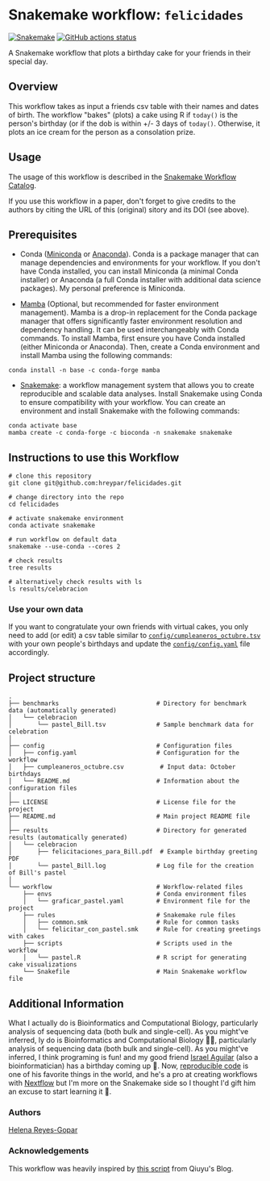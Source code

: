 # Snakemake workflow: `felicidades`

[![Snakemake](https://img.shields.io/badge/snakemake-≥6.3.0-brightgreen.svg)](https://snakemake.github.io)
[![GitHub actions status](https://github.com/<owner>/<repo>/workflows/Tests/badge.svg?branch=main)](https://github.com/<owner>/<repo>/actions?query=branch%3Amain+workflow%3ATests)


A Snakemake workflow that plots a birthday cake for your friends in their special day.

## Overview

This workflow takes as input a friends csv table with their names and dates of birth. The workflow "bakes" (plots) a cake using R if `today()` is the person's birthday (or if the dob is within +/- 3 days of `today()`. Otherwise, it plots an ice cream for the person as a consolation prize. 


## Usage

The usage of this workflow is described in the [Snakemake Workflow Catalog](https://snakemake.github.io/snakemake-workflow-catalog/?usage=<owner>%2F<repo>).

If you use this workflow in a paper, don't forget to give credits to the authors by citing the URL of this (original) <repo>sitory and its DOI (see above).

## Prerequisites

- Conda ([Miniconda](https://docs.conda.io/projects/miniconda/en/latest/) or [Anaconda](https://www.anaconda.com/download)). Conda is a package manager that can manage dependencies and environments for your workflow. If you don't have Conda installed, you can install Miniconda (a minimal Conda installer) or Anaconda (a full Conda installer with additional data science packages). My personal preference is Miniconda.

- [Mamba]( https://github.com/mamba-org/mamba) (Optional, but recommended for faster environment management). Mamba is a drop-in replacement for the Conda package manager that offers significantly faster environment resolution and dependency handling. It can be used interchangeably with Conda commands. To install Mamba, first ensure you have Conda installed (either Miniconda or Anaconda). Then, create a Conda environment and install Mamba using the following commands:

```
conda install -n base -c conda-forge mamba
```

- [Snakemake](https://snakemake.readthedocs.io/en/stable/getting_started/installation.html): a workflow management system that allows you to create reproducible and scalable data analyses. Install Snakemake using Conda to ensure compatibility with your workflow. You can create an environment and install Snakemake with the following commands:

```
conda activate base
mamba create -c conda-forge -c bioconda -n snakemake snakemake
```

## Instructions to use this Workflow

```
# clone this repository 
git clone git@github.com:hreypar/felicidades.git

# change directory into the repo
cd felicidades

# activate snakemake environment
conda activate snakemake

# run workflow on default data 
snakemake --use-conda --cores 2 

# check results
tree results 

# alternatively check results with ls
ls results/celebracion

```

### Use your own data

If you want to congratulate your own friends with virtual cakes, you only need to add (or edit) a csv table similar to [`config/cumpleaneros_octubre.tsv`](https://github.com/hreypar/felicidades/blob/main/config/cumpleaneros_octubre.csv) with your own people's birthdays and update the [`config/config.yaml`](https://github.com/hreypar/felicidades/blob/main/config/config.yaml) file accordingly.


## Project structure

```
.
├── benchmarks                           # Directory for benchmark data (automatically generated)
│   └── celebracion
│       └── pastel_Bill.tsv              # Sample benchmark data for celebration
│
├── config                               # Configuration files
│   ├── config.yaml                      # Configuration for the workflow
│   ├── cumpleaneros_octubre.csv          # Input data: October birthdays
│   └── README.md                        # Information about the configuration files
│
├── LICENSE                              # License file for the project
├── README.md                            # Main project README file
│
├── results                              # Directory for generated results (automatically generated)
│   └── celebracion
│       ├── felicitaciones_para_Bill.pdf  # Example birthday greeting PDF
│       └── pastel_Bill.log              # Log file for the creation of Bill's pastel
│
└── workflow                             # Workflow-related files
    ├── envs                             # Conda environment files
    │   └── graficar_pastel.yaml         # Environment file for the project
    ├── rules                            # Snakemake rule files
    │   ├── common.smk                   # Rule for common tasks
    │   └── felicitar_con_pastel.smk     # Rule for creating greetings with cakes
    ├── scripts                          # Scripts used in the workflow
    │   └── pastel.R                     # R script for generating cake visualizations
    └── Snakefile                        # Main Snakemake workflow file

```


## Additional Information

What I actually do is Bioinformatics and Computational Biology, particularly analysis of sequencing data (both bulk and single-cell). As you might've inferred, ly do is Bioinformatics and Computational Biology 👩🏽‍ , particularly analysis of sequencing data (both bulk and single-cell). As you might've inferred, I think programing is fun! and my good friend [Israel Aguilar](https://github.com/Iaguilaror) (also a bioinformatician) has a birthday coming up 🎂. Now, [reproducible code](https://en.wikipedia.org/wiki/Reproducibility) is one of his favorite things in the world, and he's a pro at creating workflows with [Nextflow](https://www.nextflow.io/) but I'm more on the Snakemake side so I thought I'd gift him an excuse to start learning it 🐍.

### Authors

[Helena Reyes-Gopar](https://github.com/hreypar)


### Acknowledgements

This workflow was heavily inspired by [this script](https://qiuyiwu.github.io/2019/01/29/Birthday/) from Qiuyu's Blog.

